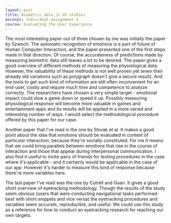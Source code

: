 ```yaml
---
layout: post
title: Biometric data in UX studies
excerpt: Individual assignment 4
course: Evaluating the User Experience
---
```


The most interesting paper out of three chosen by me was initially the paper by Szwoch. The automatic recognition of emotions is a part of future of Human Computer Interaction, and the paper presented one of the first steps made in that direction. Of course, the accurateness of predictions made by measuring biometric data still leaves a lot to be desired. The paper gives a good overview of different methods of measuring the physiological data. However, the valuability of these methods is not well proven yet (even their already old variations such as polygraph doesn't give a secure result). And the tools to get such kind of information are still often inconvenient for an end-user, costly and require much time and competence to analyze correctly. The researchers have chosen a very simple target - emotional impact could slow a game down or speed it up. Possibly measuring physiological response will become more valuable in games and entertainment apps and its results will be applied in a more varied and interesting number of ways. I would select the methodological procedure offered by this paper for our case.

Another paper that I've read is the one by Slovak et al. It makes a good point about the idea that emotions should be evaluated in context of particular interaction, because they're socially constituted. For me it means that we could bring parallels between emotions that rise in the course of interaction and those that appear during interpersonal communication. I also find it useful to invite pairs of friends for testing procedures in the case where it's applicable - and it certainly would be applicable in the case of our app. However it's harder to measure this kind of response because there're more variables here.

The last paper I've read was the one by Cutrell and Guan. It gives a good short overview of eyetracking methodology. Though the results of the study seem obvious (users that were conducting navigational tasks performed best with short snippets and vice versa) the eyetracking procedures and variables seem accurate, reproducible, and useful. We could use this study as a reference for how to conduct an eyetracking research for reaching our own targets.